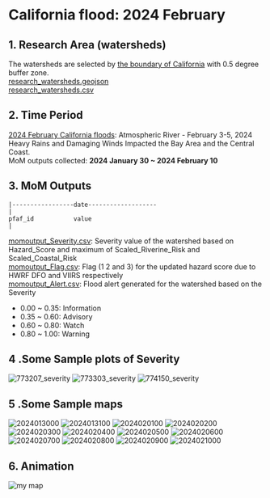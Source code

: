 # California flood: 2024 February
## 1. Research Area (watersheds)
The watersheds are selected by [the boundary of California](California_boundary.geojson) with 0.5 degree buffer zone.  
[research_watersheds.geojson](research_watersheds.geojson)  
[research_watersheds.csv](research_watersheds.csv)
## 2. Time Period 
[2024 February California floods](https://www.weather.gov/mtr/AtmosphericRiver-February_3-5_2024):  Atmospheric River - February 3-5, 2024 Heavy Rains and Damaging Winds Impacted the Bay Area and the Central Coast.  
MoM outputs collected: **2024 January 30 ~ 2024 February 10**
## 3. MoM Outputs

```
|-----------------date-------------------
|
pfaf_id           value
|
```
[momoutput_Severity.csv](momoutput_Severity.csv): Severity value of the watershed based on Hazard_Score and maximum of Scaled_Riverine_Risk and Scaled_Coastal_Risk    
[momoutput_Flag.csv](momoutput_Flag.csv): Flag (1 2 and 3) for the updated hazard score due to HWRF DFO and VIIRS respectively   
[momoutput_Alert.csv](momoutput_Alert.csv): Flood alert generated for the watershed based on the Severity 
* 0.00 ~ 0.35: Information
* 0.35 ~ 0.60: Advisory
* 0.60 ~ 0.80: Watch
* 0.80 ~ 1.00: Warning 
## 4 .Some Sample plots of Severity
![773207_severity](https://github.com/Global-Flood-Assessment/ModelOfModels/assets/6643873/43886585-1166-46a6-9e10-c3244f78521c)
![773303_severity](https://github.com/Global-Flood-Assessment/ModelOfModels/assets/6643873/493d9a5e-15c4-449c-a357-d5560ee5304b)
![774150_severity](https://github.com/Global-Flood-Assessment/ModelOfModels/assets/6643873/0eda2096-d23d-44f6-abbf-b96088154a93)

## 5 .Some Sample maps
![2024013000](https://github.com/Global-Flood-Assessment/ModelOfModels/assets/6643873/99dc4e4f-d085-4586-9776-dcc0a59030aa)
![2024013100](https://github.com/Global-Flood-Assessment/ModelOfModels/assets/6643873/7949ba92-ebd7-4cd9-8e70-0da236135ee5)
![2024020100](https://github.com/Global-Flood-Assessment/ModelOfModels/assets/6643873/15141a1b-cc18-4a26-971d-0f6b7c90ab0c)
![2024020200](https://github.com/Global-Flood-Assessment/ModelOfModels/assets/6643873/3a6b56b6-3222-4eec-974e-bd38ef6cc6a5)
![2024020300](https://github.com/Global-Flood-Assessment/ModelOfModels/assets/6643873/0de3d63e-0694-4ac5-ac45-989e64f9ec41)
![2024020400](https://github.com/Global-Flood-Assessment/ModelOfModels/assets/6643873/497eebbd-0cad-472b-9d1e-4d976101bcaa)
![2024020500](https://github.com/Global-Flood-Assessment/ModelOfModels/assets/6643873/fe020b2f-e468-4e8d-90be-8c2ef2406da4)
![2024020600](https://github.com/Global-Flood-Assessment/ModelOfModels/assets/6643873/6a68b42e-0a1f-45d6-b430-cf5c1a84e35d)
![2024020700](https://github.com/Global-Flood-Assessment/ModelOfModels/assets/6643873/47473d60-8905-413c-aa0e-ed76b3160c7c)
![2024020800](https://github.com/Global-Flood-Assessment/ModelOfModels/assets/6643873/f10222e2-e98d-4cfc-b03d-f8a6cdd643fa)
![2024020900](https://github.com/Global-Flood-Assessment/ModelOfModels/assets/6643873/272d1e48-a99e-4c31-b85c-ec19c63bb5aa)
![2024021000](https://github.com/Global-Flood-Assessment/ModelOfModels/assets/6643873/51749549-6cfe-4f8c-962d-ac55035d9503)

## 6. Animation
![my map](https://github.com/Global-Flood-Assessment/ModelOfModels/assets/6643873/d0260434-1a42-4ecb-885b-84f03f2c1ad5)



